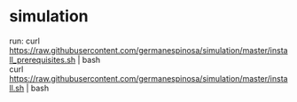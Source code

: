 # simulation

run:
curl https://raw.githubusercontent.com/germanespinosa/simulation/master/install_prerequisites.sh | bash
</br>
curl https://raw.githubusercontent.com/germanespinosa/simulation/master/install.sh | bash
